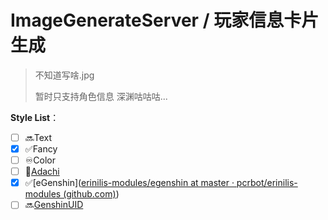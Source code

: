 # ImageGenerateServer / 玩家信息卡片生成

> 不知道写啥.jpg
>
> 暂时只支持角色信息 深渊咕咕咕...



**Style List**：

- [ ] 🔜Text
- [x] ✅Fancy
- [ ] ♾️Color
- [ ] 💠[Adachi](https://github.com/Arondight/Adachi-BOT)
- [x] ✅[eGenshin]([erinilis-modules/egenshin at master · pcrbot/erinilis-modules (github.com)](https://github.com/pcrbot/erinilis-modules/tree/master/egenshin))
- [ ] 🔜[GenshinUID](https://github.com/KimigaiiWuyi/GenshinUID)